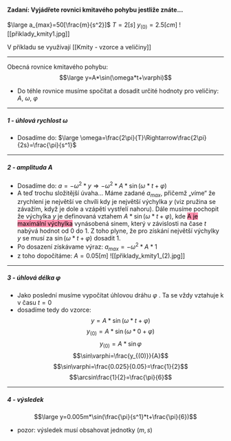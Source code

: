 
#### Zadaní: Vyjádřete rovnici kmitavého pohybu jestliže znáte...
$\large a_{max}=50[\frac{m}{s^2}]$
$T=2[s]$
$y_{(0)}=2.5[cm]$
![[přiklady_kmity1.jpg]]

V příkladu se využívají [[Kmity - vzorce a veličiny]]

---

Obecná rovnice kmitavého pohybu:
$$\large y=A*\sin(\omega*t+\varphi)$$

- Do téhle rovnice musíme spočítat a dosadit určité hodnoty pro veličiny: $A$, $\omega$, $\varphi$

--- 
##### 1 - úhlová rychlost $\omega$

- Dosadíme do: $\large \omega=\frac{2\pi}{T}\Rightarrow\frac{2\pi}{2s}=\frac{\pi}{s^1}$

---
##### 2 - amplituda $A$

- Dosadíme do: $a=-\omega^2*y\Rightarrow-\omega^2*A*\sin(\omega*t+\varphi)$
- A teď trochu složitější úvaha... Máme zadané $a_{max}$, přičemž „víme“ že zrychlení je největší ve chvíli kdy je největší výchylka $y$ (viz pružina se závažím, když je dole a vzápětí vystřelí nahoru). Dále musíme pochopit že výchylka $y$ je definovaná vztahem $A*\sin(\omega*t+\varphi)$, kde <mark style="background: #FF5582A6;">A je maximální výchylka</mark>  vynásobená sinem, který v závislosti na čase $t$ nabývá hodnot od 0 do 1. Z toho plyne, že pro získání největší výchylky $y$ se musí za $\sin(\omega*t+\varphi)$ dosadit 1.
- Po dosazení získávame výraz: $a_{max}=-\omega^2*A*1$ 
- z toho dopočítáme: $A=0.05[m]$ 
![[přiklady_kmity1_(2).jpg]]

---
##### 3 - úhlová délka $\varphi$

- Jako poslední musíme vypočítat úhlovou dráhu $\varphi$ . Ta se vždy vztahuje k v času $t=0$ 
- dosadíme tedy do vzorce: 
$$y=A*\sin(\omega*t+\varphi)$$
$$y_{(0)}=A*\sin(\omega*0+\varphi)$$
$$y_{(0)}=A*\sin\varphi$$
$$\sin\varphi=\frac{y_{(0)}}{A}$$
$$\sin\varphi=\frac{0.025}{0.05}=\frac{1}{2}$$
$$\arcsin\frac{1}{2}=\frac{\pi}{6}$$

--- 
##### 4 - výsledek

$$\large y=0.005m*\sin(\frac{\pi}{s^1}*t+\frac{\pi}{6})$$
- pozor: výsledek musí obsahovat jednotky ($m,s$)